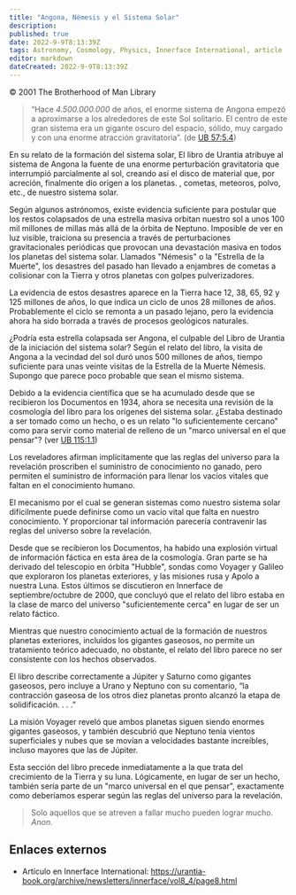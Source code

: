 ```yaml
---
title: "Angona, Némesis y el Sistema Solar"
description: 
published: true
date: 2022-9-9T8:13:39Z
tags: Astronomy, Cosmology, Physics, Innerface International, article
editor: markdown
dateCreated: 2022-9-9T8:13:39Z
---
```


<p class="v-card v-sheet theme--light grey lighten-3 px-2">© 2001 The Brotherhood of Man Library</p>

> “Hace *4.500.000.000* de años, el enorme sistema de Angona empezó a aproximarse a los alrededores de este Sol solitario. El centro de este gran sistema era un gigante oscuro del espacio, sólido, muy cargado y con una enorme atracción gravitatoria”. (de [UB 57:5.4](/en/The_Urantia_Book/57#p5_4))

En su relato de la formación del sistema solar, El libro de Urantia atribuye al sistema de Angona la fuente de una enorme perturbación gravitatoria que interrumpió parcialmente al sol, creando así el disco de material que, por acreción, finalmente dio origen a los planetas. , cometas, meteoros, polvo, etc., de nuestro sistema solar.

Según algunos astrónomos, existe evidencia suficiente para postular que los restos colapsados ​​de una estrella masiva orbitan nuestro sol a unos 100 mil millones de millas más allá de la órbita de Neptuno. Imposible de ver en luz visible, traiciona su presencia a través de perturbaciones gravitacionales periódicas que provocan una devastación masiva en todos los planetas del sistema solar. Llamados "Némesis" o la "Estrella de la Muerte", los desastres del pasado han llevado a enjambres de cometas a colisionar con la Tierra y otros planetas con golpes pulverizadores.

La evidencia de estos desastres aparece en la Tierra hace 12, 38, 65, 92 y 125 millones de años, lo que indica un ciclo de unos 28 millones de años. Probablemente el ciclo se remonta a un pasado lejano, pero la evidencia ahora ha sido borrada a través de procesos geológicos naturales.

¿Podría esta estrella colapsada ser Angona, el culpable del Libro de Urantia de la iniciación del sistema solar? Según el relato del libro, la visita de Angona a la vecindad del sol duró unos 500 millones de años, tiempo suficiente para unas veinte visitas de la Estrella de la Muerte Némesis. Supongo que parece poco probable que sean el mismo sistema.

Debido a la evidencia científica que se ha acumulado desde que se recibieron los Documentos en 1934, ahora se necesita una revisión de la cosmología del libro para los orígenes del sistema solar. ¿Estaba destinado a ser tomado como un hecho, o es un relato "lo suficientemente cercano" como para servir como material de relleno de un "marco universal en el que pensar"? (ver [UB 115:1.1](/en/The_Urantia_Book/115#p1_1))

Los reveladores afirman implícitamente que las reglas del universo para la revelación proscriben el suministro de conocimiento no ganado, pero permiten el suministro de información para llenar los vacíos vitales que faltan en el conocimiento humano.

El mecanismo por el cual se generan sistemas como nuestro sistema solar difícilmente puede definirse como un vacío vital que falta en nuestro conocimiento. Y proporcionar tal información parecería contravenir las reglas del universo sobre la revelación.

Desde que se recibieron los Documentos, ha habido una explosión virtual de información fáctica en esta área de la cosmología. Gran parte se ha derivado del telescopio en órbita "Hubble", sondas como Voyager y Galileo que exploraron los planetas exteriores, y las misiones rusa y Apolo a nuestra Luna. Estos últimos se discutieron en Innerface de septiembre/octubre de 2000, que concluyó que el relato del libro estaba en la clase de marco del universo "suficientemente cerca" en lugar de ser un relato fáctico.

Mientras que nuestro conocimiento actual de la formación de nuestros planetas exteriores, incluidos los gigantes gaseosos, no permite un tratamiento teórico adecuado, no obstante, el relato del libro parece no ser consistente con los hechos observados.

El libro describe correctamente a Júpiter y Saturno como gigantes gaseosos, pero incluye a Urano y Neptuno con su comentario, “la contracción gaseosa de los otros diez planetas pronto alcanzó la etapa de solidificación. . . .”

La misión Voyager reveló que ambos planetas siguen siendo enormes gigantes gaseosos, y también descubrió que Neptuno tenía vientos superficiales y nubes que se movían a velocidades bastante increíbles, incluso mayores que las de Júpiter.

Esta sección del libro precede inmediatamente a la que trata del crecimiento de la Tierra y su luna. Lógicamente, en lugar de ser un hecho, también sería parte de un "marco universal en el que pensar", exactamente como deberíamos esperar según las reglas del universo para la revelación.

> Solo aquellos que se atreven a fallar mucho pueden lograr mucho.
> _Anon._

## Enlaces externos

- Artículo en Innerface International: https://urantia-book.org/archive/newsletters/innerface/vol8_4/page8.html


